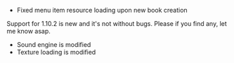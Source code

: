 - Fixed menu item resource loading upon new book creation

Support for 1.10.2 is new and it's not without bugs.
Please if you find any, let me know asap.

- Sound engine is modified
- Texture loading is modified
